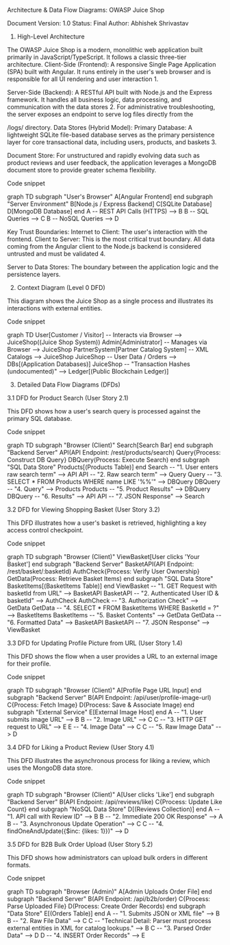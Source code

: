 Architecture & Data Flow Diagrams: OWASP Juice Shop

Document Version: 1.0
Status: Final
Author: Abhishek Shrivastav

1. High-Level Architecture

The OWASP Juice Shop is a modern, monolithic web application built primarily in JavaScript/TypeScript. It follows a classic three-tier architecture.
Client-Side (Frontend): A responsive Single Page Application (SPA) built with Angular. It runs entirely in the user's web browser and is responsible for all UI rendering and user interaction 1.


Server-Side (Backend): A RESTful API built with Node.js and the Express framework. It handles all business logic, data processing, and communication with the data stores 2. For administrative troubleshooting, the server exposes an endpoint to serve log files directly from the

/logs/ directory.
Data Stores (Hybrid Model):
Primary Database: A lightweight SQLite file-based database serves as the primary persistence layer for core transactional data, including users, products, and baskets 3.


Document Store: For unstructured and rapidly evolving data such as product reviews and user feedback, the application leverages a MongoDB document store to provide greater schema flexibility.

Code snippet


graph TD
    subgraph "User's Browser"
        A[Angular Frontend]
    end
    subgraph "Server Environment"
        B[Node.js / Express Backend]
        C[SQLite Database]
        D[MongoDB Database]
    end
    A -- REST API Calls (HTTPS) --> B
    B -- SQL Queries --> C
    B -- NoSQL Queries --> D




Key Trust Boundaries:
Internet to Client: The user's interaction with the frontend.
Client to Server: This is the most critical trust boundary. All data coming from the Angular client to the Node.js backend is considered untrusted and must be validated 4.


Server to Data Stores: The boundary between the application logic and the persistence layers.

2. Context Diagram (Level 0 DFD)

This diagram shows the Juice Shop as a single process and illustrates its interactions with external entities.

Code snippet

graph TD
    User[Customer / Visitor] -- Interacts via Browser --> JuiceShop((Juice Shop System))
    Admin[Administrator] -- Manages via Browser --> JuiceShop
    PartnerSystem[Partner Catalog System] -- XML Catalogs --> JuiceShop
    JuiceShop -- User Data / Orders --> DBs[(Application Databases)]
    JuiceShop -- "Transaction Hashes (undocumented)" --> Ledger[(Public Blockchain Ledger)]



3. Detailed Data Flow Diagrams (DFDs)


3.1 DFD for Product Search (User Story 2.1)

This DFD shows how a user's search query is processed against the primary SQL database.

Code snippet


graph TD
    subgraph "Browser (Client)"
        Search[Search Bar]
    end
    subgraph "Backend Server"
        API(API Endpoint: /rest/products/search)
        Query{Process: Construct DB Query}
        DBQuery(Process: Execute Search)
    end
    subgraph "SQL Data Store"
        Products[(Products Table)]
    end
    Search -- "1. User enters raw search term" --> API
    API -- "2. Raw search term" --> Query
    Query -- "3. SELECT * FROM Products WHERE name LIKE '%<term>%'" --> DBQuery
    DBQuery -- "4. Query" --> Products
    Products -- "5. Product Results" --> DBQuery
    DBQuery -- "6. Results" --> API
    API -- "7. JSON Response" --> Search



3.2 DFD for Viewing Shopping Basket (User Story 3.2)

This DFD illustrates how a user's basket is retrieved, highlighting a key access control checkpoint.

Code snippet


graph TD
    subgraph "Browser (Client)"
        ViewBasket[User clicks 'Your Basket']
    end
    subgraph "Backend Server"
        BasketAPI(API Endpoint: /rest/basket/:basketId)
        AuthCheck{Process: Verify User Ownership}
        GetData(Process: Retrieve Basket Items)
    end
    subgraph "SQL Data Store"
        BasketItems[(BasketItems Table)]
    end
    ViewBasket -- "1. GET Request with basketId from URL" --> BasketAPI
    BasketAPI -- "2. Authenticated User ID & basketId" --> AuthCheck
    AuthCheck -- "3. Authorization Check" --> GetData
    GetData -- "4. SELECT * FROM BasketItems WHERE BasketId = ?" --> BasketItems
    BasketItems -- "5. Basket Contents" --> GetData
    GetData -- "6. Formatted Data" --> BasketAPI
    BasketAPI -- "7. JSON Response" --> ViewBasket



3.3 DFD for Updating Profile Picture from URL (User Story 1.4)

This DFD shows the flow when a user provides a URL to an external image for their profile.

Code snippet


graph TD
    subgraph "Browser (Client)"
        A[Profile Page URL Input]
    end
    subgraph "Backend Server"
        B(API Endpoint: /api/user/profile-image-url)
        C{Process: Fetch Image}
        D(Process: Save & Associate Image)
    end
    subgraph "External Service"
        E[External Image Host]
    end
    A -- "1. User submits image URL" --> B
    B -- "2. Image URL" --> C
    C -- "3. HTTP GET request to URL" --> E
    E -- "4. Image Data" --> C
    C -- "5. Raw Image Data" --> D



3.4 DFD for Liking a Product Review (User Story 4.1)

This DFD illustrates the asynchronous process for liking a review, which uses the MongoDB data store.

Code snippet


graph TD
    subgraph "Browser (Client)"
        A[User clicks 'Like']
    end
    subgraph "Backend Server"
        B(API Endpoint: /api/reviews/like)
        C{Process: Update Like Count}
    end
    subgraph "NoSQL Data Store"
        D[(Reviews Collection)]
    end
    A -- "1. API call with Review ID" --> B
    B -- "2. Immediate 200 OK Response" --> A
    B -- "3. Asynchronous Update Operation" --> C
    C -- "4. findOneAndUpdate({$inc: {likes: 1}})" --> D



3.5 DFD for B2B Bulk Order Upload (User Story 5.2)

This DFD shows how administrators can upload bulk orders in different formats.

Code snippet


graph TD
    subgraph "Browser (Admin)"
        A[Admin Uploads Order File]
    end
    subgraph "Backend Server"
        B(API Endpoint: /api/b2b/order)
        C{Process: Parse Uploaded File}
        D(Process: Create Order Records)
    end
    subgraph "Data Store"
        E[(Orders Table)]
    end
    A -- "1. Submits JSON or XML file" --> B
    B -- "2. Raw File Data" --> C
    C -- "Technical Detail: Parser must process external entities in XML for catalog lookups." --> B
    C -- "3. Parsed Order Data" --> D
    D -- "4. INSERT Order Records" --> E


